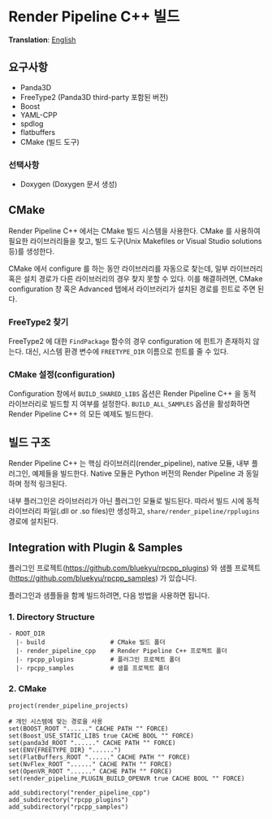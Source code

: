 # Render Pipeline C++ 빌드
**Translation**: [English](build_rpcpp.md)

## 요구사항
- Panda3D
- FreeType2 (Panda3D third-party 포함된 버전)
- Boost
- YAML-CPP
- spdlog
- flatbuffers
- CMake (빌드 도구)

### 선택사항
- Doxygen (Doxygen 문서 생성)



## CMake
Render Pipeline C++ 에서는 CMake 빌드 시스템을 사용한다.
CMake 를 사용하여 필요한 라이브러리들을 찾고, 빌드 도구(Unix Makefiles or Visual Studio solutions 등)를 생성한다.

CMake 에서 configure 를 하는 동안 라이브러리를 자동으로 찾는데, 일부 라이브러리 혹은 설치 경로가 다른 라이브러리의 경우
찾지 못할 수 있다.
이를 해결하려면, CMake configuration 창 혹은 Advanced 탭에서 라이브러리가 설치된 경로를 힌트로 주면 된다.

### FreeType2 찾기
FreeType2 에 대한 `FindPackage` 함수의 경우 configuration 에 힌트가 존재하지 않는다.
대신, 시스템 환경 변수에 `FREETYPE_DIR` 이름으로 힌트를 줄 수 있다.

### CMake 설정(configuration)
Configuration 창에서 `BUILD_SHARED_LIBS` 옵션은 Render Pipeline C++ 을 동적 라이브러리로 빌드할 지 여부를 설정한다.
`BUILD_ALL_SAMPLES` 옵션을 활성화하면 Render Pipeline C++ 의 모든 예제도 빌드한다.



## 빌드 구조
Render Pipeline C++ 는 핵심 라이브러리(render_pipeline), native 모듈, 내부 플러그인, 예제들을 빌드한다.
Native 모듈은 Python 버전의 Render Pipeline 과 동일하며 정적 링크된다.

내부 플러그인은 라이브러리가 아닌 플러그인 모듈로 빌드된다. 따라서 빌드 시에 동적 라이브러리 파일(.dll or .so files)만 생성하고,
`share/render_pipeline/rpplugins` 경로에 설치된다.



## Integration with Plugin & Samples
플러그인 프로젝트(https://github.com/bluekyu/rpcpp_plugins) 와
샘플 프로젝트(https://github.com/bluekyu/rpcpp_samples) 가 있습니다.

플러그인과 샘플들을 함께 빌드하려면, 다음 방법을 사용하면 됩니다.

### 1. Directory Structure
```
- ROOT_DIR
  |- build                  # CMake 빌드 폴더
  |- render_pipeline_cpp    # Render Pipeline C++ 프로젝트 폴더
  |- rpcpp_plugins          # 플러그인 프로젝트 폴더
  |- rpcpp_samples          # 샘플 프로젝트 폴더
```

### 2. CMake
```
project(render_pipeline_projects)

# 개인 시스템에 맞는 경로을 사용
set(BOOST_ROOT "......" CACHE PATH "" FORCE)
set(Boost_USE_STATIC_LIBS true CACHE BOOL "" FORCE)
set(panda3d_ROOT "......" CACHE PATH "" FORCE)
set(ENV{FREETYPE_DIR} "......")
set(FlatBuffers_ROOT "......" CACHE PATH "" FORCE)
set(NvFlex_ROOT "......" CACHE PATH "" FORCE)
set(OpenVR_ROOT "......" CACHE PATH "" FORCE)
set(render_pipeline_PLUGIN_BUILD_OPENVR true CACHE BOOL "" FORCE)

add_subdirectory("render_pipeline_cpp")
add_subdirectory("rpcpp_plugins")
add_subdirectory("rpcpp_samples")
```
